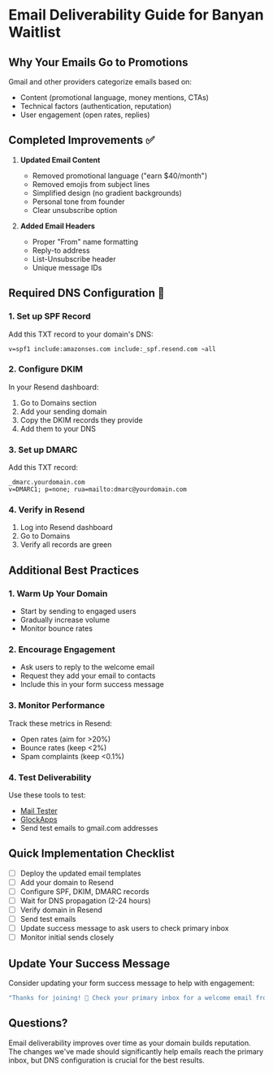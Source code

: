 # Email Deliverability Guide for Banyan Waitlist

## Why Your Emails Go to Promotions

Gmail and other providers categorize emails based on:
- Content (promotional language, money mentions, CTAs)
- Technical factors (authentication, reputation)
- User engagement (open rates, replies)

## Completed Improvements ✅

1. **Updated Email Content**
   - Removed promotional language ("earn $40/month")
   - Removed emojis from subject lines
   - Simplified design (no gradient backgrounds)
   - Personal tone from founder
   - Clear unsubscribe option

2. **Added Email Headers**
   - Proper "From" name formatting
   - Reply-to address
   - List-Unsubscribe header
   - Unique message IDs

## Required DNS Configuration 🔧

### 1. Set up SPF Record
Add this TXT record to your domain's DNS:
```
v=spf1 include:amazonses.com include:_spf.resend.com ~all
```

### 2. Configure DKIM
In your Resend dashboard:
1. Go to Domains section
2. Add your sending domain
3. Copy the DKIM records they provide
4. Add them to your DNS

### 3. Set up DMARC
Add this TXT record:
```
_dmarc.yourdomain.com
v=DMARC1; p=none; rua=mailto:dmarc@yourdomain.com
```

### 4. Verify in Resend
1. Log into Resend dashboard
2. Go to Domains
3. Verify all records are green

## Additional Best Practices

### 1. Warm Up Your Domain
- Start by sending to engaged users
- Gradually increase volume
- Monitor bounce rates

### 2. Encourage Engagement
- Ask users to reply to the welcome email
- Request they add your email to contacts
- Include this in your form success message

### 3. Monitor Performance
Track these metrics in Resend:
- Open rates (aim for >20%)
- Bounce rates (keep <2%)
- Spam complaints (keep <0.1%)

### 4. Test Deliverability
Use these tools to test:
- [Mail Tester](https://www.mail-tester.com/)
- [GlockApps](https://glockapps.com/)
- Send test emails to gmail.com addresses

## Quick Implementation Checklist

- [ ] Deploy the updated email templates
- [ ] Add your domain to Resend
- [ ] Configure SPF, DKIM, DMARC records
- [ ] Wait for DNS propagation (2-24 hours)
- [ ] Verify domain in Resend
- [ ] Send test emails
- [ ] Update success message to ask users to check primary inbox
- [ ] Monitor initial sends closely

## Update Your Success Message

Consider updating your form success message to help with engagement:

```javascript
"Thanks for joining! 📧 Check your primary inbox for a welcome email from Tom. If you don't see it, check your Promotions tab and drag it to Primary."
```

## Questions?

Email deliverability improves over time as your domain builds reputation. The changes we've made should significantly help emails reach the primary inbox, but DNS configuration is crucial for the best results. 